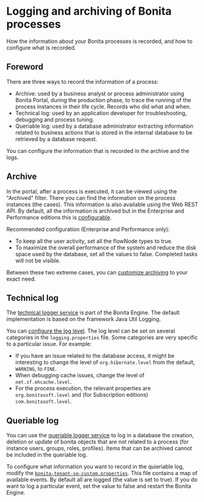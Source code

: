 # Logging and archiving of Bonita processes

How the information about your Bonita processes is recorded, and how to configure what is recorded. 

## Foreword
There are three ways to record the information of a process:

* Archive: used by a business analyst or process administrator using Bonita Portal, during the production phase, to trace the running of the process instances in their life cycle. Records who did what and when.
* Technical log: used by an application developer for troubleshooting, debugging and process tuning.
* Queriable log: used by a database administrator extracting information related to business actions that is stored in the internal database to be retrieved by a database request.

You can configure the information that is recorded in the archive and the logs.

## Archive

In the portal, after a process is executed, it can be viewed using the "Archived" filter.
There you can find the information on the process instances (the cases). This information is also available using the Web REST API. 
By default, all the information is archived but in the Enterprise and Performance editions this is [configurable](configurable-archive.md).

Recommended configuration (Enterprise and Performance only):

* To keep all the user activity, set all the flowNode types to true.
* To maximize the overall performance of the system and reduce the disk space used by the database, set all the values to false. Completed tasks will not be visible.

Between these two extreme cases, you can [customize archiving](configurable-archive.md) to your exact need.

## Technical log

The [technical logger service](technical-logging.md) is part of the Bonita Engine. The default implementation is based on the framework Java Util Logging.

You can [configure the log level](logging.md). The log level can be set on several categories in the `logging.properties` file. Some categories are very specific to a particular issue. 
For example:

* If you have an issue related to the database access, it might be interesting to change the level of `org.hibernate.level` from the default, `WARNING`, to `FINE`.
* When debugging cache issues, change the level of `net.sf.ehcache.level`.
* For the process execution, the relevant properties are `org.bonitasoft.level` and (for Subscription editions) `com.bonitasoft.level`.

## Queriable log

You can use the [queriable logger service](queriable-logging.md) to log in a database the creation, deletion or update of bonita objects that are not related to a process (for instance users, groups, roles, profiles). 
Items that can be archived cannot be included in the queriable log.

To configure what information you want to record in the quieriable log, modify the [`bonita-tenant-sp-custom.properties`](BonitaBPM_platform_setup.md).
This file contains a map of available events. By default all are logged (the value is set to true). If you do want to log a particular event, set the value to false and restart the Bonita Engine.
